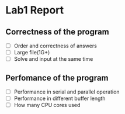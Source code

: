 # Lab1 Report 

## Correctness of the program

* [ ] Order and correctness of answers
* [ ] Large file(1G+)
* [ ] Solve and input at the same time

## Perfomance of the program

* [ ] Performance in serial and parallel operation
* [ ] Performance in different buffer length
* [ ] How many CPU cores used
